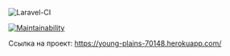![Laravel-CI](https://github.com/vladimirkuvanovv/php-project-lvl3/workflows/Laravel-CI/badge.svg?branch=master&event=push)

[![Maintainability](https://api.codeclimate.com/v1/badges/06931fc5ad6397442ccd/maintainability)](https://codeclimate.com/github/vladimirkuvanovv/php-project-lvl3/maintainability)

Ссылка на проект: 
https://young-plains-70148.herokuapp.com/